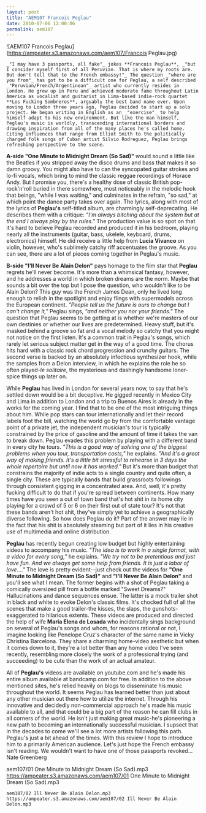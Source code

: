 ```yaml
---
layout: post
title: "AEM107 Francois Peglau"
date: 2010-07-06 12:00:06
permalink: aem107
---
```

![AEM107 Francois Peglau](https://ampeater.s3.amazonaws.com/aem107/Francois Peglau.jpg)

    _"I may have 3 passports, all fake"_ jokes **Francois Peglau**, _"but I consider myself first of all Peruvian. That is where my roots are. But don't tell that to the French embassy!"_ The question _"where are you from"_ has got to be a difficult one for Peglau, a self described _"Peruvian/French/Argentinean"_ artist who currently resides in London. He grew up in Peru and achieved moderate fame throughout Latin America as vocalist and guitarist in Lima-based indie-rock quartet **Los Fucking Sombreros**, arguably the best band name ever. Upon moving to London three years ago, Peglau decided to start up a solo project. He began writing in English as an _"exercise"_ to help himself adapt to his new environment. But like the man himself, Peglau's music is worldly, transcending international borders and drawing inspiration from all of the many places he's called home. Citing influences that range from Elliot Smith to the politically charged folk songs of Cuban artist Silvio Rodreguez, Peglau brings refreshing perspective to the scene.

**A-side "One Minute to Midnight Dream (So Sad)"** would sound a little like the Beatles if you stripped away the disco drums and bass that makes it so damn groovy. You might also have to can the syncopated guitar strokes and lo-fi vocals, which bring to mind the classic reggae recordings of Horace Andy. But I promise you, there's a healthy dose of classic British pop-rock'n'roll buried in there somewhere, most noticeably in the melodic hook that beings, "while I was waiting," and culminates in the refrain, "so sad," at which point the dance party takes over again. The lyrics, along with most of the lyrics of **Peglau's** self-titled album, are charmingly self-deprecating. He describes them with a critique: _"I'm always bitching about the system but at the end I always play by the rules."_ The production value is so spot on that it's hard to believe Peglau recorded and produced it in his bedroom, playing nearly all the instruments (guitar, bass, ukelele, keyboard, drums, electronics) himself. He did receive a little help from **Lucia Vivanco** on violin, however, who's sublimely catchy riff accentuates the groove. As you can see, there are a lot of pieces coming together in Peglau's music.

**B-side "I'll Never Be Alain Delon"** pays homage to the film star that **Peglau** regrets he'll never become. It's more than a whimsical fantasy, however, and he addresses a world in which broken dreams are the norm. Maybe that sounds a bit over the top but I pose the question, who wouldn't like to be Alain Delon? This guy was the French James Dean, only he lived long enough to relish in the spotlight and enjoy flings with supermodels across the European continent. _"People tell us the future is ours to change but I can't change it,"_ Peglau sings, _"and neither you nor your friends."_ The question that Peglau seems to be getting at is whether we're masters of our own destinies or whether our lives are predetermined. Heavy stuff, but it's masked behind a groove so fat and a vocal melody so catchy that you might not notice on the first listen. It's a common trait in Peglau's songs, which rarely let serious subject matter get in the way of a good time. The chorus hits hard with a classic rock chord progression and crunchy guitars. The second verse is backed by an absolutely infectious synthesizer hook, while the samples from a Delon interview, in which he explains the role he so often played-_le solitaire_, the mysterious and dashingly handsome loner-spice things up later on.

While **Peglau** has lived in London for several years now, to say that he's settled down would be a bit deceptive. He gigged recently in Mexico City and Lima in addition to London and a trip to Buenos Aires is already in the works for the coming year. I find that to be one of the most intriguing things about him. While pop stars can tour internationally and let their record labels foot the bill, watching the world go by from the comfortable vantage point of a private jet, the independent musician's tour is typically constrained by the price of gasoline and the amount of time it takes the van to break down. Peglau  evades this problem by playing with a different band in every city he tours. _"This is a good way of solving one of the biggest problems when you tour, transportation costs,"_ he explains. _"And it's a great way of making friends. It's a little bit stressful to rehearse in 3 days the whole repertoire but until now it has worked."_ But it's more than budget that constrains the majority of indie acts to a single country and quite often, a single city. These are typically bands that build grassroots followings through consistent gigging in a concentrated area. And, well, it's pretty fucking difficult to do that if you're spread between continents. How many times have you seen a out of town band that's hot shit in its home city playing for a crowd of 5 or 6 on their first out of state tour? It's not that these bands aren't hot shit, they've simply yet to achieve a geographically diverse following. So how does Peglau do it? Part of the answer may lie in the fact that his shit is absolutely steaming but part of it lies in his creative use of multimedia and online distribution.

**Peglau** has recently begun creating low budget but highly entertaining videos to accompany his music. _"The idea is to work in a single format, with a video for every song,"_ he explains. _"We try not to be pretentious and just have fun. And we always get some help from friends. It is just a labor of love...."_ The love is pretty evident--just check out the videos for **"One Minute to Midnight Dream (So Sad)"** and **"I'll Never Be Alain Delon"** and you'll see what I mean. The former begins with a shot of Peglau taking a comically oversized pill from a bottle marked "Sweet Dreams?" Hallucinations and dance sequences ensue. The latter  is a mock trailer shot in black and white to evoke Delon's classic films. It's chocked full of all the scenes that make a good trailer-the kisses, the slaps, the gunshots-exaggerated to hilarious extents. These videos are produced and directed the help of wife **Maria Elena de Losada** who incidentally sings background on several of Peglau's songs and whom, for reasons rational or not, I imagine looking like Penelope Cruz's character of the same name in Vicky Christina Barcelona. They share a charming home-video aesthetic but when it comes down to it, they're a lot better than any home video I've seen recently, resembling more closely the work of a professional trying (and succeeding) to be cute than the work of an actual amateur.

All of **Peglau's** videos are available on youtube.com and he's made his entire album available at bandcamp.com for free. In addition to the above mentioned sites, he's relied heavily on blogs to disseminate his music throughout the world. It seems Peglau has learned better than just about any other musician out there how to utilize the internet. Through his innovative and decidedly non-commercial approach he's made his music available to all, and that could be a big part of the reason he can fill clubs in all corners of the world. He isn't just making great music-he's pioneering a new path to becoming an internationally successful musician. I supsect that in the decades to come we'll see a lot more artists following this path. Peglau's just a bit ahead of the times. With this review I hope to introduce him to a primarily American audience. Let's just hope the French embassy isn't reading. We wouldn't want to have one of those passports revoked... Nate Greenberg
  
  aem107/01 One Minute to Midnight Dream (So Sad).mp3
    https://ampeater.s3.amazonaws.com/aem107/01 One Minute to Midnight Dream (So Sad).mp3
    
    aem107/02 Ill Never Be Alain Delon.mp3
    https://ampeater.s3.amazonaws.com/aem107/02 Ill Never Be Alain Delon.mp3
    
    